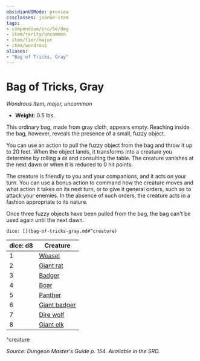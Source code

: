 ```yaml
---
obsidianUIMode: preview
cssclasses: json5e-item
tags:
- compendium/src/5e/dmg
- item/rarity/uncommon
- item/tier/major
- item/wondrous
aliases: 
- "Bag of Tricks, Gray"
---
```

# Bag of Tricks, Gray
*Wondrous Item, major, uncommon*  

- **Weight**: 0.5 lbs.

This ordinary bag, made from gray cloth, appears empty. Reaching inside the bag, however, reveals the presence of a small, fuzzy object.

You can use an action to pull the fuzzy object from the bag and throw it up to 20 feet. When the object lands, it transforms into a creature you determine by rolling a `d8` and consulting the table. The creature vanishes at the next dawn or when it is reduced to 0 hit points.

The creature is friendly to you and your companions, and it acts on your turn. You can use a bonus action to command how the creature moves and what action it takes on its next turn, or to give it general orders, such as to attack your enemies. In the absence of such orders, the creature acts in a fashion appropriate to its nature.

Once three fuzzy objects have been pulled from the bag, the bag can't be used again until the next dawn.

`dice: [](bag-of-tricks-gray.md#^creature)`

| dice: d8 | Creature |
|----------|----------|
| 1 | [Weasel](weasel.md) |
| 2 | [Giant rat](giant-rat.md) |
| 3 | [Badger](badger.md) |
| 4 | [Boar](boar.md) |
| 5 | [Panther](panther.md) |
| 6 | [Giant badger](giant-badger.md) |
| 7 | [Dire wolf](dire-wolf.md) |
| 8 | [Giant elk](giant-elk.md) |
^creature

*Source: Dungeon Master's Guide p. 154. Available in the SRD.*